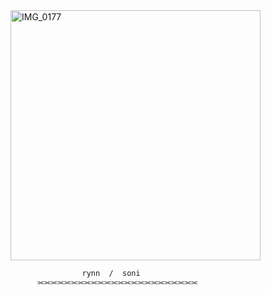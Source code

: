 
<img width="400" height="400" alt="IMG_0177" src="https://github.com/user-attachments/assets/c41c62cf-2dc2-4a8d-a7c3-4e0221688232" />

                    rynn  /  soni
          ⫘⫘⫘⫘⫘⫘⫘⫘⫘⫘⫘⫘⫘⫘⫘⫘⫘⫘⫘⫘⫘⫘⫘⫘
